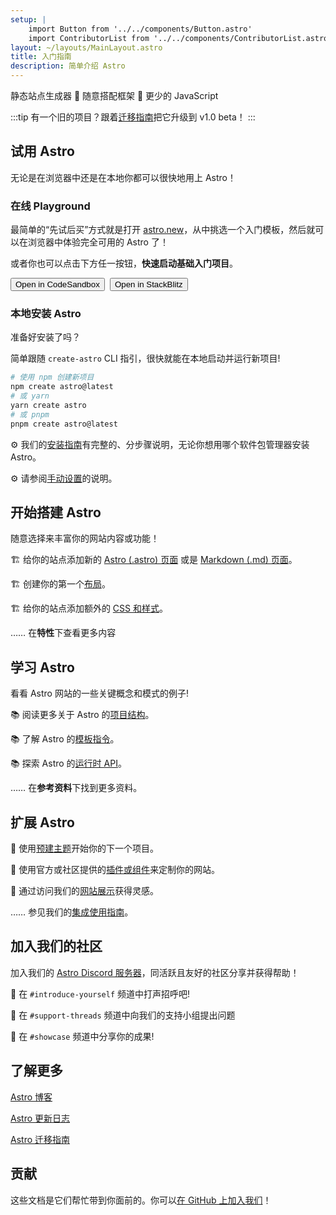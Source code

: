 ```yaml
---
setup: |
    import Button from '../../components/Button.astro'
    import ContributorList from '../../components/ContributorList.astro'
layout: ~/layouts/MainLayout.astro
title: 入门指南
description: 简单介绍 Astro
---
```


静态站点生成器 🚀 随意搭配框架 🚀 更少的 JavaScript

:::tip
有一个旧的项目？跟着[迁移指南](/zh-cn/migrate/)把它升级到 v1.0 beta！
:::

## 试用 Astro

无论是在浏览器中还是在本地你都可以很快地用上 Astro！

### 在线 Playground

最简单的“先试后买”方式就是打开 [astro.new](https://astro.new/)，从中挑选一个入门模板，然后就可以在浏览器中体验完全可用的 Astro 了！

或者你也可以点击下方任一按钮，**快速启动基础入门项目**。

<div style="display: flex; flex-wrap: wrap; gap: 0.5rem;">
    <Button href="https://astro.new/basics?on=codesandbox">Open in CodeSandbox</Button>
    <Button href="https://astro.new/basics?on=stackblitz">Open in StackBlitz</Button>
</div>

### 本地安装 Astro

准备好安装了吗？

简单跟随 `create-astro` CLI 指引，很快就能在本地启动并运行新项目!

```bash
# 使用 npm 创建新项目
npm create astro@latest
# 或 yarn
yarn create astro
# 或 pnpm
pnpm create astro@latest
```

⚙️ 我们的[安装指南](/zh-cn/install/auto/)有完整的、分步骤说明，无论你想用哪个软件包管理器安装 Astro。

⚙️ 请参阅[手动设置](/zh-cn/install/manual/)的说明。

## 开始搭建 Astro

随意选择来丰富你的网站内容或功能！

🏗️ 给你的站点添加新的 [Astro (.astro) 页面](/zh-cn/core-concepts/astro-pages/) 或是 [Markdown (.md) 页面](/zh-cn/guides/markdown-content/)。

🏗️ 创建你的第一个[布局](/zh-cn/core-concepts/layouts/)。

🏗️ 给你的站点添加额外的 [CSS 和样式](/zh-cn/guides/styling/)。

…… 在**特性**下查看更多内容

## 学习 Astro

看看 Astro 网站的一些关键概念和模式的例子!

📚 阅读更多关于 Astro 的[项目结构](/zh-cn/core-concepts/project-structure/)。

📚 了解 Astro 的[模板指令](/zh-cn/reference/directives-reference/)。

📚 探索 Astro 的[运行时 API](/zh-cn/reference/api-reference/)。

…… 在**参考资料**下找到更多资料。

## 扩展 Astro

🧰 使用[预建主题](https://astro.build/themes/)开始你的下一个项目。

🧰 使用官方或社区提供的[插件或组件](https://astro.build/integrations/)来定制你的网站。

🧰 通过访问我们的[网站展示](https://astro.build/showcase/)获得灵感。

…… 参见我们的[集成使用指南](/zh-cn/guides/integrations-guide/)。

## 加入我们的社区

加入我们的 [Astro Discord 服务器](https://astro.build/chat/)，同活跃且友好的社区分享并获得帮助！

💬 在 `#introduce-yourself` 频道中打声招呼吧!

💬 在 `#support-threads` 频道中向我们的支持小组提出问题

💬 在 `#showcase` 频道中分享你的成果!

## 了解更多

[Astro 博客](https://astro.build/blog/)

[Astro 更新日志](https://github.com/withastro/astro/blob/main/packages/astro/CHANGELOG.md)

[Astro 迁移指南](/zh-cn/migrate/)

## 贡献

这些文档是它们帮忙带到你面前的。你可以[在 GitHub 上加入我们](https://github.com/withastro/docs)！

<ContributorList githubRepo="withastro/docs" />

